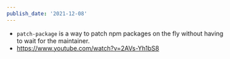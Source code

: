 ```yaml
---
publish_date: '2021-12-08'
---
```


- `patch-package` is a way to patch npm packages on the fly without having to wait for the maintainer.
- https://www.youtube.com/watch?v=2AVs-Yh1bS8
